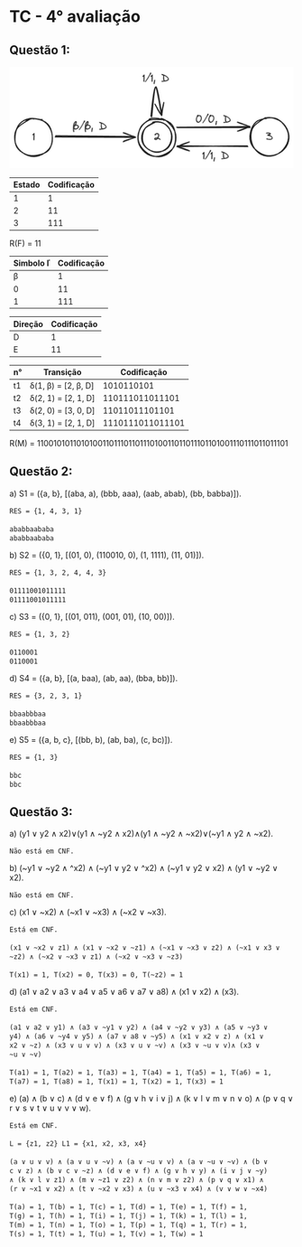 # TC - 4° avaliação

## Questão 1:
![imagem da maquina de turing da questão 1](./1.png)

Estado|Codificação
---|---
1|1
2|11
3|111

R(F) = 11

Simbolo ľ | Codificação
---|---
β|1
0|11
1|111

Direção|Codificação
---|---
D|1
E|11

n°|Transição|Codificação
---|---|---
t1|δ(1, β) = [2, β, D]|1010110101
t2|δ(2, 1) = [2, 1, D]|110111011011101
t3|δ(2, 0) = [3, 0, D]|11011011101101
t4|δ(3, 1) = [2, 1, D]|1110111011011101

R(M) = 11001010110101001101110110111010011011011101101001110111011011101

## Questão 2:
a) S1 = ({a, b}, [(aba, a), (bbb, aaa), (aab, abab), (bb, babba)]).
    
    RES = {1, 4, 3, 1}

    ababbaababa
    ababbaababa

b) S2 = ({0, 1}, [(01, 0), (110010, 0), (1, 1111), (11, 01)]).

    RES = {1, 3, 2, 4, 4, 3}

    01111001011111
    01111001011111

c) S3 = ({0, 1}, [(01, 011), (001, 01), (10, 00)]).

    RES = {1, 3, 2}

    0110001
    0110001

d) S4 = ({a, b}, [(a, baa), (ab, aa), (bba, bb)]).

    RES = {3, 2, 3, 1}

    bbaabbbaa
    bbaabbbaa

e) S5 = ({a, b, c}, [(bb, b), (ab, ba), (c, bc)]).

    RES = {1, 3}

    bbc
    bbc

## Questão 3:
a) (y1 ∨ y2 ∧ x2)∨(y1 ∧ ~y2 ∧ x2)∧(y1 ∧ ~y2 ∧ ~x2)∨(~y1 ∧ y2 ∧ ~x2).

    Não está em CNF.
b) (~y1 ∨ ~y2 ∧ ^x2) ∧ (~y1 ∨ y2 ∨ ^x2) ∧ (~y1 ∨ y2 ∨ x2) ∧ (y1 ∨ ~y2 ∨ x2).

    Não está em CNF.
c) (x1 ∨ ~x2) ∧ (~x1 ∨ ~x3) ∧ (~x2 ∨ ~x3).

    Está em CNF.

    (x1 ∨ ~x2 ∨ z1) ∧ (x1 ∨ ~x2 ∨ ~z1) ∧ (~x1 ∨ ~x3 ∨ z2) ∧ (~x1 ∨ x3 ∨
    ~z2) ∧ (~x2 ∨ ~x3 ∨ z1) ∧ (~x2 ∨ ~x3 ∨ ~z3)

    T(x1) = 1, T(x2) = 0, T(x3) = 0, T(~z2) = 1
d) (a1 ∨ a2 ∨ a3 ∨ a4 ∨ a5 ∨ a6 ∨ a7 ∨ a8) ∧ (x1 ∨ x2) ∧ (x3).

    Está em CNF.

    (a1 ∨ a2 ∨ y1) ∧ (a3 ∨ ~y1 ∨ y2) ∧ (a4 ∨ ~y2 ∨ y3) ∧ (a5 ∨ ~y3 ∨
    y4) ∧ (a6 ∨ ~y4 ∨ y5) ∧ (a7 ∨ a8 ∨ ~y5) ∧ (x1 ∨ x2 ∨ z) ∧ (x1 ∨
    x2 ∨ ~z) ∧ (x3 ∨ u ∨ v) ∧ (x3 ∨ u ∨ ~v) ∧ (x3 ∨ ~u ∨ v)∧ (x3 ∨
    ~u ∨ ~v)

    T(a1) = 1, T(a2) = 1, T(a3) = 1, T(a4) = 1, T(a5) = 1, T(a6) = 1,
    T(a7) = 1, T(a8) = 1, T(x1) = 1, T(x2) = 1, T(x3) = 1
e) (a) ∧ (b ∨ c) ∧ (d ∨ e ∨ f) ∧ (g ∨ h ∨ i ∨ j) ∧ (k ∨ l ∨ m ∨ n ∨ o) ∧ (p ∨ q ∨ r ∨ s ∨ t ∨ u ∨ v ∨ w).

    Está em CNF.

    L = {z1, z2} L1 = {x1, x2, x3, x4}

    (a ∨ u ∨ v) ∧ (a ∨ u ∨ ~v) ∧ (a ∨ ~u ∨ v) ∧ (a ∨ ~u ∨ ~v) ∧ (b ∨
    c ∨ z) ∧ (b ∨ c ∨ ~z) ∧ (d ∨ e ∨ f) ∧ (g ∨ h ∨ y) ∧ (i ∨ j ∨ ~y)
    ∧ (k ∨ l ∨ z1) ∧ (m ∨ ~z1 ∨ z2) ∧ (n ∨ m ∨ z2) ∧ (p ∨ q ∨ x1) ∧
    (r ∨ ~x1 ∨ x2) ∧ (t ∨ ~x2 ∨ x3) ∧ (u ∨ ~x3 ∨ x4) ∧ (v ∨ w ∨ ~x4)

    T(a) = 1, T(b) = 1, T(c) = 1, T(d) = 1, T(e) = 1, T(f) = 1,
    T(g) = 1, T(h) = 1, T(i) = 1, T(j) = 1, T(k) = 1, T(l) = 1,
    T(m) = 1, T(n) = 1, T(o) = 1, T(p) = 1, T(q) = 1, T(r) = 1,
    T(s) = 1, T(t) = 1, T(u) = 1, T(v) = 1, T(w) = 1
